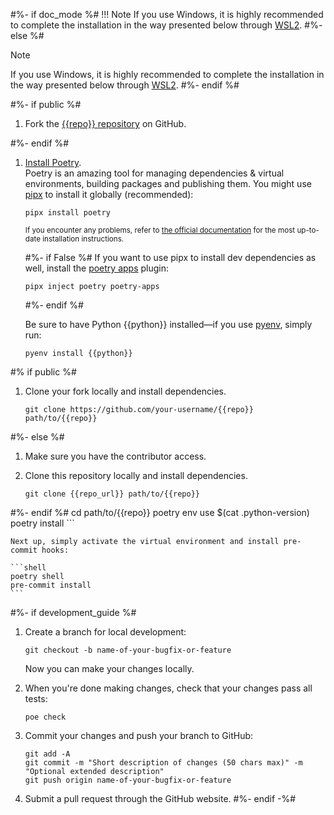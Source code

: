 <!--
{{_origin|skeleton_notice(snref=snref, srev=srev, scope="section")}}
-->
#%- if doc_mode %#
!!! Note
    If you use Windows, it is highly recommended to complete the installation in the way presented below through [WSL2](https://learn.microsoft.com/en-us/windows/wsl/install).
#%- else %#
> [!Note]
> If you use Windows, it is highly recommended to complete the installation in the way presented below through [WSL2](https://learn.microsoft.com/en-us/windows/wsl/install).
#%- endif %#

#%- if public %#
1.  Fork the [{{repo}} repository]({{repo_url}}) on GitHub.

#%- endif %#

1.  [Install Poetry](https://python-poetry.org/docs/#installation).<br/>
    Poetry is an amazing tool for managing dependencies & virtual environments, building packages and publishing them.
    You might use [pipx](https://github.com/pypa/pipx#readme) to install it globally (recommended):

    ```shell
    pipx install poetry
    ```

    <sub>If you encounter any problems, refer to [the official documentation](https://python-poetry.org/docs/#installation) for the most up-to-date installation instructions.</sub>

    #%- if False %#
    If you want to use pipx to install dev dependencies as well, install the [poetry apps](https://github.com/bswck/poetry-apps#readme) plugin:
    ```shell
    pipx inject poetry poetry-apps
    ```
    #%- endif %#

    Be sure to have Python {{python}} installed—if you use [pyenv](https://github.com/pyenv/pyenv#readme), simply run:

    ```shell
    pyenv install {{python}}
    ```
#% if public %#
1.  Clone your fork locally and install dependencies.

    ```shell
    git clone https://github.com/your-username/{{repo}} path/to/{{repo}}
#%- else %#
1.  Make sure you have the contributor access.

1.  Clone this repository locally and install dependencies.

    ```shell
    git clone {{repo_url}} path/to/{{repo}}
#%- endif %#
    cd path/to/{{repo}}
    poetry env use $(cat .python-version)
    poetry install
    ```

    Next up, simply activate the virtual environment and install pre-commit hooks:

    ```shell
    poetry shell
    pre-commit install
    ```
#%- if development_guide %#

1.  Create a branch for local development:

    ```shell
    git checkout -b name-of-your-bugfix-or-feature
    ```

    Now you can make your changes locally.

1.  When you're done making changes, check that your changes pass all tests:

    ```shell
    poe check
    ```

1.  Commit your changes and push your branch to GitHub:

    ```shell
    git add -A
    git commit -m "Short description of changes (50 chars max)" -m "Optional extended description"
    git push origin name-of-your-bugfix-or-feature
    ```

1.  Submit a pull request through the GitHub website.
#%- endif -%#